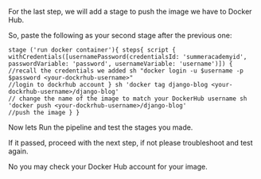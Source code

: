 For the last step, we will add a stage to push the image we have to Docker Hub.

So, paste the following as your second stage after the previous one:

`
		stage ('run docker container'){
			steps{
				script {						
					withCredentials([usernamePassword(credentialsId: 'summeracademyid', passwordVariable: 'password', usernameVariable: 'username')]) { //recall the credentials we added
						sh "docker login -u $username -p $password <your-dockrhub-username>"																		//login to dockrhub account
					}
				sh 'docker tag django-blog <your-dockrhub-username>/django-blog'																					// change the name of the image to match your DockerHub username
				sh 'docker push <your-dockrhub-username>/django-blog'																								//push the image
			}
		}
`

Now lets Run the pipeline and test the stages you made.

If it passed, proceed with the next step, if not please troubleshoot and test again.

No you may check your Docker Hub account for your image.

